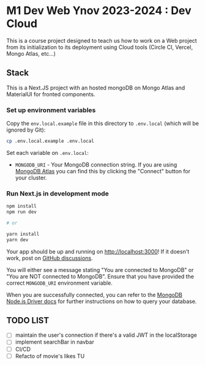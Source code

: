 # M1 Dev Web Ynov 2023-2024 : Dev Cloud

This is a course project designed to teach us how to work on a Web project from its initialization to its deployment using Cloud tools (Circle CI, Vercel, Mongo Atlas, etc...)

## Stack

This is a Next.JS project with an hosted mongoDB on Mongo Atlas and MaterialUI for fronted components.

### Set up environment variables

Copy the `env.local.example` file in this directory to `.env.local` (which will be ignored by Git):

```bash
cp .env.local.example .env.local
```

Set each variable on `.env.local`:

- `MONGODB_URI` - Your MongoDB connection string. If you are using [MongoDB Atlas](https://mongodb.com/atlas) you can find this by clicking the "Connect" button for your cluster.

### Run Next.js in development mode

```bash
npm install
npm run dev

# or

yarn install
yarn dev
```

Your app should be up and running on [http://localhost:3000](http://localhost:3000)! If it doesn't work, post on [GitHub discussions](https://github.com/vercel/next.js/discussions).

You will either see a message stating "You are connected to MongoDB" or "You are NOT connected to MongoDB". Ensure that you have provided the correct `MONGODB_URI` environment variable.

When you are successfully connected, you can refer to the [MongoDB Node.js Driver docs](https://mongodb.github.io/node-mongodb-native/3.4/tutorials/collections/) for further instructions on how to query your database.



## TODO LIST 

 - [ ] maintain the user's connection if there's a valid JWT in the localStorage
 - [ ] implement searchBar in navbar 
 - [ ] CI/CD   
 - [ ] Refacto of movie's likes TU 